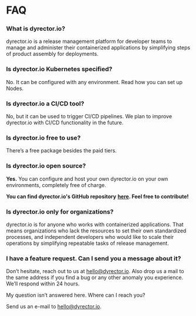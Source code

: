 # FAQ

### What is dyrector.io?

dyrector.io is a release management platform for developer teams to manage and administer their containerized applications by simplifying steps of product assembly for deployments.

### Is dyrector.io Kubernetes specified?

No. It can be configured with any environment. Read how you can set up Nodes.

### Is dyrector.io a CI/CD tool?

No, but it can be used to trigger CI/CD pipelines. We plan to improve dyrector.io with CI/CD functionality in the future.

### Is dyrector.io free to use?

There’s a free package besides the paid tiers.

### Is dyrector.io open source?

**Yes.** You can configure and host your own dyrector.io on your own environments, completely free of charge.

**You can find dyrector.io's GitHub repository** [**here**](https://github.com/dyrector-io/dyrectorio/)**. Feel free to contribute!**

### Is dyrector.io only for organizations?

dyrector.io is for anyone who works with containerized applications. That means organizations who lack the resources to set their own standardized processes, and independent developers who would like to scale their operations by simplifying repeatable tasks of release management.

### I have a feature request. Can I send you a message about it?

Don’t hesitate, reach out to us at [hello@dyrector.io](mailto:hello@dyrector.io). Also drop us a mail to the same address if you find a bug or any other anomaly you experience. We’ll respond within 24 hours.

My question isn’t answered here. Where can I reach you?

Send us an e-mail to [hello@dyrector.io](mailto:hello@dyrector.io).
